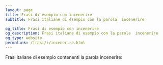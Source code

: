 ```yaml
---
layout: page
title: Frasi di esempio con incenerire 
subtitle: Frasi italiane di esempio con la parola  incenerire

og_title: Frasi di esempio con incenerire 
og_description: Frasi italiane di esempio con la parola  incenerire
og_type: website
permalink: /frasi/i/incenerire.html
---
```


Frasi italiane di esempio contenenti la parola incenerire:


